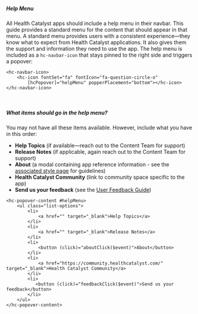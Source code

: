 ##### Help Menu

All Health Catalyst apps should include a help menu in their navbar. This guide provides a standard menu for the content that should appear in that menu. A standard menu provides users with a consistent experience—they know what to expect from Health Catalyst applications. It also gives them the support and information they need to use the app. The help menu is included as a `hc-navbar-icon` that stays pinned to the right side and triggers a popover:

```
<hc-navbar-icon>
    <hc-icon fontSet="fa" fontIcon="fa-question-circle-o"
        [hcPopover]="helpMenu" popperPlacement="bottom"></hc-icon>
</hc-navbar-icon>
```

&nbsp;

##### What items should go in the help menu?

You may not have all these items available. However, include what you have in this order:

*   **Help Topics** (if available—reach out to the Content Team for support)
*   **Release Notes** (if applicable, again reach out to the Content Team for support)
*   **About** (a modal containing app reference information - see the [associated style page](https://cashmere.healthcatalyst.net/styles/about) for guidelines)
*   **Health Catalyst Community** (link to community space specific to the app)
*   **Send us your feedback** (see the [User Feedback Guide](https://cashmere.healthcatalyst.net/components/typeform-survey/usage))

```
<hc-popover-content #helpMenu>
    <ul class="list-options">
        <li>
            <a href="" target="_blank">Help Topics</a>
        </li>
        <li>
            <a href="" target="_blank">Release Notes</a>
        </li>
        <li>
            <button (click)="aboutClick($event)">About</button>
        </li>
        <li>
            <a href="https://community.healthcatalyst.com/" target="_blank">Health Catalyst Community</a>
        </li>
        <li>
           <button (click)="feedbackClick($event)">Send us your feedback</button>
        </li>
    </ul>
</hc-popover-content>
```

